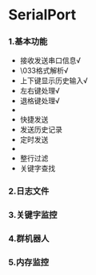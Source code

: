 # SerialPort

### 1.基本功能
* 接收发送串口信息√
* \033格式解析√
* 上下键显示历史输入√
* 左右键处理√
* 退格键处理√
* 
* 快捷发送
* 发送历史记录
* 定时发送
* 
* 整行过滤
* 关键字查找

### 2.日志文件

### 3.关键字监控

### 4.群机器人

### 5.内存监控